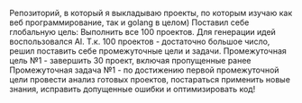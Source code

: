 Репозиторий, в который я выкладываю проекты, по которым изучаю как веб программирование, так и golang в целом)
Поставил себе глобальную цель: Выполнить все 100 проектов. Для генерации идей воспользовался AI. 
Т.к. 100 проектов - достаточно большое число, решил поставить себе промежуточные цели и задачи.
  Промежуточная цель №1 - завершить 30 проект, включая пропущенные ранее
  Промежуточная задача №1 - по достижению первой промежуточной цели провести анализ готовых проектов, постараться применить новые
знания, исправить допущенные ошибки и оптимизировать код!
